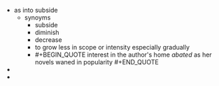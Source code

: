 - as into subside
	- synoyms
		- subside
		- diminish
		- decrease
		- to grow less in scope or intensity especially gradually
		- #+BEGIN_QUOTE
		  interest in the author's home *abated* as her novels waned in popularity
		  #+END_QUOTE
-
-
